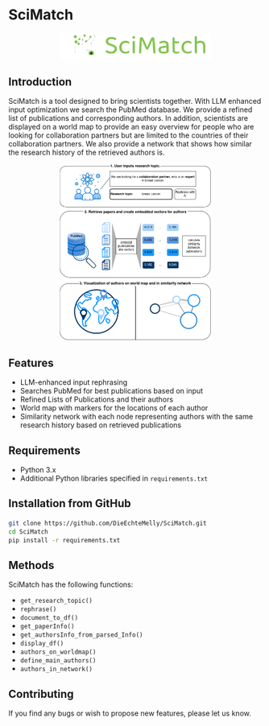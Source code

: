 # SciMatch
<p align="center">
  <img src="https://github.com/DieEchteMelly/SciMatch/blob/main/scimatch_logo.png" width="300"/>
</p>

## Introduction
SciMatch is a tool designed to bring scientists together. With LLM enhanced input optimization we search the PubMed database. We provide a refined list of publications and corresponding authors. In addition, scientists are displayed on a world map to provide an easy overview for people who are looking for collaboration partners but are limited to the countries of their collaboration partners. We also provide a network that shows how similar the research history of the retrieved authors is.

<p align="center">
  <img src="https://github.com/DieEchteMelly/SciMatch/blob/main/graphical_abstract.png" width="300"/>
</p>

## Features

- LLM-enhanced input rephrasing
- Searches PubMed for best publications based on input
- Refined Lists of Publications and their authors
- World map with markers for the locations of each author
- Similarity network with each node representing authors with the same research history based on retrieved publications

## Requirements

- Python 3.x
- Additional Python libraries specified in `requirements.txt`

## Installation from GitHub

```bash
git clone https://github.com/DieEchteMelly/SciMatch.git
cd SciMatch
pip install -r requirements.txt
```

## Methods

SciMatch has the following functions:

- `get_research_topic()`
- `rephrase()`
- `document_to_df()`
- `get_paperInfo()`
- `get_authorsInfo_from_parsed_Info()`
- `display_df()`
- `authors_on_worldmap()`
- `define_main_authors()`
- `authors_in_network()`

## Contributing

If you find any bugs or wish to propose new features, please let us know.